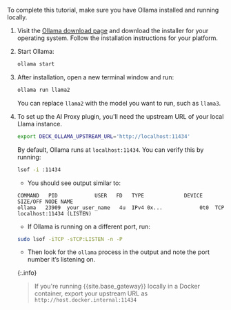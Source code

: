 To complete this tutorial, make sure you have Ollama installed and running locally.

1. Visit the [Ollama download page](https://ollama.com/download) and download the installer for your operating system. Follow the installation instructions for your platform.

1. Start Ollama:
   ```sh
   ollama start
   ```

2. After installation, open a new terminal window and run:

   ```sh
   ollama run llama2
   ```

   You can replace `llama2` with the model you want to run, such as `llama3`.

3. To set up the AI Proxy plugin, you'll need the upstream URL of your local Llama instance. 

   ```sh
   export DECK_OLLAMA_UPSTREAM_URL='http://localhost:11434'
   ```


   By default, Ollama runs at `localhost:11434`. You can verify this by running:

   ```sh
   lsof -i :11434
   ```

   - You should see output similar to:

   ```
   COMMAND   PID            USER   FD   TYPE             DEVICE SIZE/OFF NODE NAME
   ollama   23909  your_user_name   4u  IPv4 0x...            0t0  TCP localhost:11434 (LISTEN)
   ```

   - If Ollama is running on a different port, run:

   ```sh
   sudo lsof -iTCP -sTCP:LISTEN -n -P
   ```

   - Then look for the `ollama` process in the output and note the port number it’s listening on.
   
   {:.info}
   > If you're running {{site.base_gateway}} locally in a Docker container, export your upstream URL as `http://host.docker.internal:11434`
